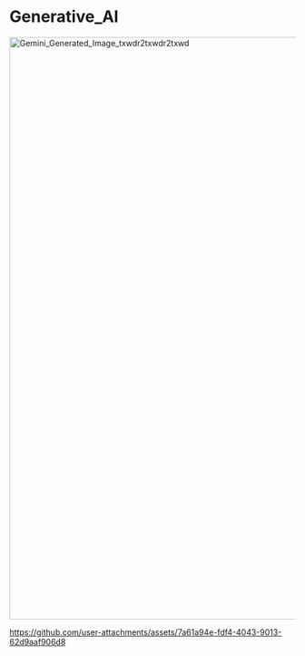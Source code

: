# Generative_AI

<img width="1024" height="1024" alt="Gemini_Generated_Image_txwdr2txwdr2txwd" src="https://github.com/user-attachments/assets/7626e6d1-98c2-4b22-b53a-9eae57ad4ff4" />


https://github.com/user-attachments/assets/7a61a94e-fdf4-4043-9013-62d9aaf906d8


